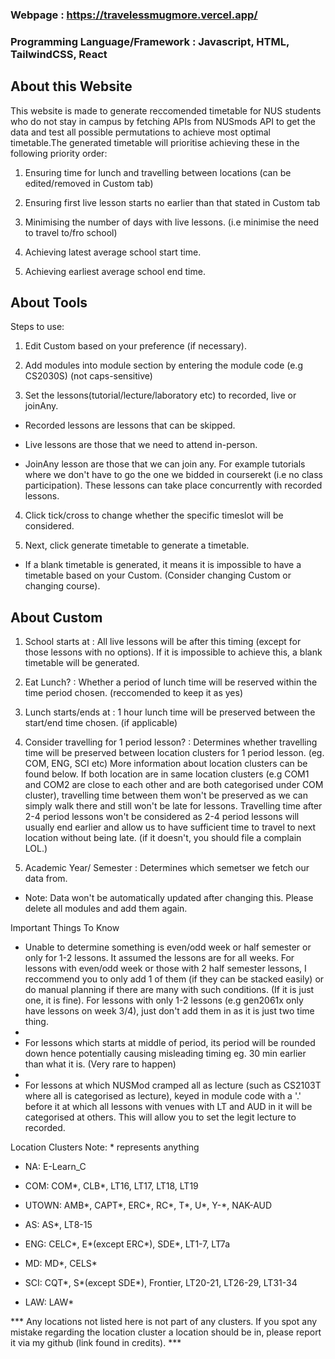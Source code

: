 ### Webpage : https://travelessmugmore.vercel.app/

### Programming Language/Framework : Javascript, HTML, TailwindCSS, React


## About this Website
This website is made to generate reccomended timetable for NUS students who do not stay in campus by fetching APIs from NUSmods API to get the data and test all possible permutations to achieve most optimal timetable.The generated timetable will prioritise achieving these in the following priority order:

1. Ensuring time for lunch and travelling between locations (can be edited/removed in Custom tab)

2. Ensuring first live lesson starts no earlier than that stated in Custom tab

3. Minimising the number of days with live lessons. (i.e minimise the need to travel to/fro school)

4. Achieving latest average school start time.

5. Achieving earliest average school end time.

## About Tools
Steps to use:

1. Edit Custom based on your preference (if necessary).

2. Add modules into module section by entering the module code (e.g CS2030S) (not caps-sensitive)

3. Set the lessons(tutorial/lecture/laboratory etc) to recorded, live or joinAny.

- Recorded lessons are lessons that can be skipped.

- Live lessons are those that we need to attend in-person.

- JoinAny lesson are those that we can join any. For example tutorials where we don't have to go the one we bidded in courserekt (i.e no class participation). These lessons can take place concurrently with recorded lessons.

4. Click tick/cross to change whether the specific timeslot will be considered.

5. Next, click generate timetable to generate a timetable.

- If a blank timetable is generated, it means it is impossible to have a timetable based on your Custom. (Consider changing Custom or changing course).

## About Custom
1. School starts at : All live lessons will be after this timing (except for those lessons with no options). If it is impossible to achieve this, a blank timetable will be generated.

2. Eat Lunch? : Whether a period of lunch time will be reserved within the time period chosen. (reccomended to keep it as yes)

3. Lunch starts/ends at : 1 hour lunch time will be preserved between the start/end time chosen. (if applicable)

4. Consider travelling for 1 period lesson? : Determines whether travelling time will be preserved between location clusters for 1 period lesson. (eg. COM, ENG, SCI etc) More information about location clusters can be found below. If both location are in same location clusters (e.g COM1 and COM2 are close to each other and are both categorised under COM cluster), travelling time between them won't be preserved as we can simply walk there and still won't be late for lessons. Travelling time after 2-4 period lessons won't be considered as 2-4 period lessons will usually end earlier and allow us to have sufficient time to travel to next location without being late. (if it doesn't, you should file a complain LOL.)

5. Academic Year/ Semester : Determines which semetser we fetch our data from.

- Note: Data won't be automatically updated after changing this. Please delete all modules and add them again.

Important Things To Know
- Unable to determine something is even/odd week or half semester or only for 1-2 lessons. It assumed the lessons are for all weeks. For lessons with even/odd week or those with 2 half semester lessons, I reccommend you to only add 1 of them (if they can be stacked easily) or do manual planning if there are many with such conditions. (If it is just one, it is fine). For lessons with only 1-2 lessons (e.g gen2061x only have lessons on week 3/4), just don't add them in as it is just two time thing.
- 
- For lessons which starts at middle of period, its period will be rounded down hence potentially causing misleading timing eg. 30 min earlier than what it is. (Very rare to happen)
- 
- For lessons at which NUSMod cramped all as lecture (such as CS2103T where all is categorised as lecture), keyed in module code with a '.' before it at which all lessons with venues with LT and AUD in it will be categorised at others. This will allow you to set the legit lecture to recorded.

Location Clusters
Note: * represents anything

- NA: E-Learn_C

- COM: COM*, CLB*, LT16, LT17, LT18, LT19

- UTOWN: AMB*, CAPT*, ERC*, RC*, T*, U*, Y-*, NAK-AUD

- AS: AS*, LT8-15

- ENG: CELC*, E*(except ERC*), SDE*, LT1-7, LT7a

- MD: MD*, CELS*

- SCI: CQT*, S*(except SDE*), Frontier, LT20-21, LT26-29, LT31-34

- LAW: LAW*

*** Any locations not listed here is not part of any clusters. If you spot any mistake regarding the location cluster a location should be in, please report it via my github (link found in credits). ***
